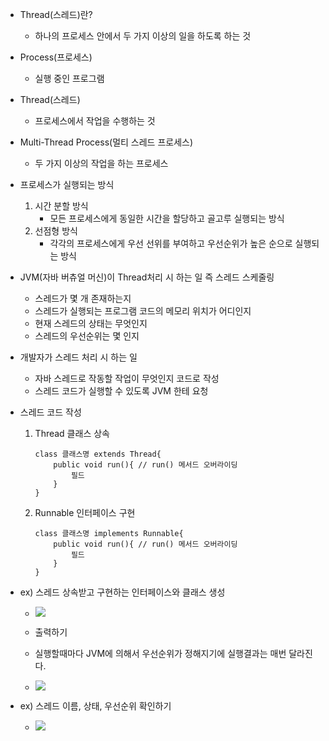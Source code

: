 
- Thread(스레드)란?
	- 하나의 프로세스 안에서 두 가지 이상의 일을 하도록 하는 것

- Process(프로세스)
	- 실행 중인 프로그램
- Thread(스레드)
	- 프로세스에서 작업을 수행하는 것
- Multi-Thread Process(멀티 스레드 프로세스)
	- 두 가지 이상의 작업을 하는 프로세스

- 프로세스가 실행되는 방식
	1. 시간 분할 방식
		- 모든 프로세스에게 동일한 시간을 할당하고 골고루 실행되는 방식
	2. 선점형 방식
		- 각각의 프로세스에게 우선 선위를 부여하고  우선순위가 높은 순으로 실행되는 방식

- JVM(자바 버츄얼 머신)이 Thread처리 시 하는 일 즉 스레드 스케줄링
	- 스레드가 몇 개 존재하는지
	- 스레드가 실행되는 프로그램 코드의 메모리 위치가 어디인지
	- 현재 스레드의 상태는 무엇인지
	- 스레드의 우선순위는 몇 인지

- 개발자가 스레드 처리 시 하는 일
	- 자바 스레드로 작동할 작업이 무엇인지 코드로 작성
	- 스레드 코드가 실행할 수 있도록 JVM 한테 요청

- 스레드 코드 작성
	1. Thread 클래스 상속
		~~~
		class 클래스명 extends Thread{
			public void run(){ // run() 메서드 오버라이딩
				필드
			}
		}
		~~~
	2. Runnable 인터페이스 구현
		~~~
		class 클래스명 implements Runnable{
			public void run(){ // run() 메서드 오버라이딩
				필드
			}	
		}
		~~~ 

- ex) 스레드 상속받고 구현하는 인터페이스와 클래스 생성

	- ![](https://i.imgur.com/cCewsYu.png)

	- 출력하기
	- 실행할때마다 JVM에 의해서 우선순위가 정해지기에 실행결과는 매번 달라진다.
	- ![](https://i.imgur.com/vVNvAVu.png)

- ex) 스레드 이름, 상태, 우선순위 확인하기

	- ![](https://i.imgur.com/CoFd1GT.png)
